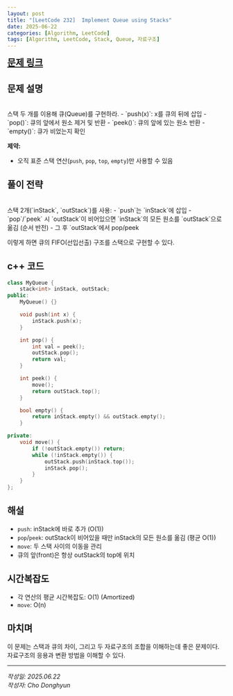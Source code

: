```yaml
---
layout: post
title: "[LeetCode 232]  Implement Queue using Stacks"
date: 2025-06-22
categories: [Algorithm, LeetCode]
tags: [Algorithm, LeetCode, Stack, Queue, 자료구조]
---
```


<a href="https://leetcode.com/problems/implement-queue-using-stacks/" style="font-size:1.5em;"><b>문제 링크</b></a>

## 문제 설명
<br/>
스택 두 개를 이용해 큐(Queue)를 구현하라.
- `push(x)`: x를 큐의 뒤에 삽입
- `pop()`: 큐의 앞에서 원소 제거 및 반환
- `peek()`: 큐의 앞에 있는 원소 반환
- `empty()`: 큐가 비었는지 확인

**제약:**
- 오직 표준 스택 연산(`push`, `pop`, `top`, `empty`)만 사용할 수 있음

## 풀이 전략
<br/>
스택 2개(`inStack`, `outStack`)를 사용:
- `push`는 `inStack`에 삽입
- `pop`/`peek` 시 `outStack`이 비어있으면 `inStack`의 모든 원소를 `outStack`으로 옮김 (순서 반전)
- 그 후 `outStack`에서 pop/peek

이렇게 하면 큐의 FIFO(선입선출) 구조를 스택으로 구현할 수 있다.

## c++ 코드
```cpp
class MyQueue {
    stack<int> inStack, outStack;
public:
    MyQueue() {}

    void push(int x) {
        inStack.push(x);
    }

    int pop() {
        int val = peek();
        outStack.pop();
        return val;
    }

    int peek() {
        move();
        return outStack.top();
    }

    bool empty() {
        return inStack.empty() && outStack.empty();
    }

private:
    void move() {
        if (!outStack.empty()) return;
        while (!inStack.empty()) {
            outStack.push(inStack.top());
            inStack.pop();
        }
    }
};
```

## 해설
- `push`: inStack에 바로 추가 (O(1))
- `pop`/`peek`: outStack이 비어있을 때만 inStack의 모든 원소를 옮김 (평균 O(1))
- `move`: 두 스택 사이의 이동을 관리
- 큐의 앞(front)은 항상 outStack의 top에 위치

## 시간복잡도
- 각 연산의 평균 시간복잡도: O(1) (Amortized)
- `move`: O(n)

## 마치며
이 문제는 스택과 큐의 차이, 그리고 두 자료구조의 조합을 이해하는데 좋은 문제이다.<br/>
자료구조의 응용과 변환 방법을 이해할 수 있다.

---

*작성일: 2025.06.22*<br/>
*작성자: Cho Donghyun*